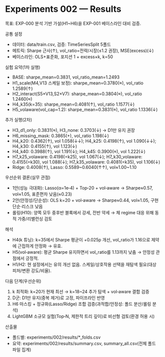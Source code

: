 # Experiments 002 — Results

목표: EXP-000 분석 기반 가설(H1~H6)을 EXP-001 베이스라인 대비 검증.

공통 설정
- 데이터: data/train.csv, 검증: TimeSeriesSplit 5폴드
- 메트릭: Sharpe 근사(↑), vol_ratio=전략/시장(≤1.2 권장), MSE(excess)(↓)
- 베이스라인: OLS+표준화, 포지션 1 + excess×k, k=50

실험 요약(1차 실행)
- BASE: sharpe_mean=0.3831, vol_ratio_mean=1.2493
- H1_scale(M4,V13 스케일 보정): sharpe_mean=0.3780(≈), vol_ratio 1.2589(↑)
- H2_interact(S5×V13,S2×V7): sharpe_mean=0.3804(≈), vol_ratio 1.2460(≈)
- H4_k35(k=35): sharpe_mean=0.4081(↑), vol_ratio 1.1577(↓)
- H5_volaware(vol_cap=1.2): sharpe_mean=0.3831(≈), vol_ratio 1.1336(↓)

추가 실행(2차)
- H3_d1_only: 0.3831(≈), H3_none: 0.3703(↓) → D1만 유지 권장
- H6_missing_mask: 0.3865(+), vol_ratio 1.198(↓)
- H4_k20: 0.4362(↑), vol 1.058(↓↓); H4_k25: 0.4198(↑), vol 1.090(↓↓); H4_k30: 0.4155(↑), vol 1.123(↓)
- H4_k40: 0.3988(↑), vol 1.191(↓); H4_k45: 0.3900(≈), vol 1.222(↓)
- H7_k25_volaware: 0.4198(=k25), vol 1.067(↓); H7_k30_volaware: 0.4155(=k30), vol 1.088(↓); H7_k35_volaware: 0.4081(=k35), vol 1.106(↓)
- Ridge: 0.4008(↑), Lasso: 0.5589~0.6040(↑↑), vol≈1.00~1.10

우선순위 결론(실무 관점)
- 1안(성능 극대화): Lasso(α=1e‑4) + Top‑20 + vol‑aware → Sharpe≈0.57, vol≈1.05, 표준편차 낮음(≈0.23)
- 2안(안정성/단순성): OLS k=20 + vol‑aware → Sharpe≈0.44, vol≈1.05, 구현 단순·리스크 낮음
- 롤링(H10): 양쪽 모두 중후반 블록에서 강세, 전반 약세 → 체 regime 대응 위해 동적 가중/리밸런싱 검토

해석
- H4(k 튜닝): k=35에서 Sharpe 평균이 +0.025p 개선, vol_ratio가 1.16으로 제약에 근접하게 안정화 → 유효.
- H5(vol‑aware): 평균 Sharpe 유지하면서 vol_ratio를 1.13까지 낮춤 → 안정성 관점에서 긍정적.
- H1/H2: 현 설정에서는 유의 개선 없음. 스케일/상호작용 선택을 재탐색 필요(대상 피처/변환 강도/비율).

다음 단계(우선순위)
1) k 최적화: k=20가 현재 최선 → k=18~24 추가 탐색 + vol‑aware 결합 검증
2) D군: D1만 유지(중복 제거)로 고정, 파이프라인 반영
3) H6 마스킹 + 정규화(Lasso/Ridge) 조합 검증(과적합/안정성: 폴드 분산/롤링 분석)
4) LightGBM 소규모 실험(Top‑N, 제한적 트리 깊이)로 비선형 검토(환경 허용 시)

산출물
- 폴드별: experiments/002/results/*_folds.csv
- 요약: experiments/002/results/summary.csv, summary_all.csv(전체 폴드 파일 집계)
